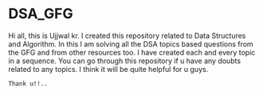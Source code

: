 # DSA_GFG
Hi all, this is Ujjwal kr.
    I created this repository related to Data Structures and Algorithm. 
    In this I am solving all the DSA topics based questions from the GFG and from other resources too.
    I have created each and every topic in a sequence. 
    You can go through this repository if u have any doubts related to any topics.
    I think it will be quite helpful for u guys.
    
    Thank u!!..
